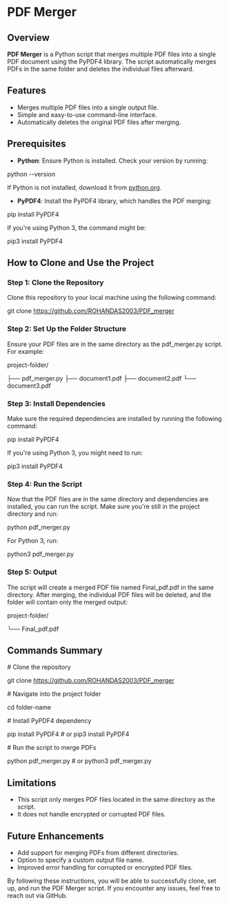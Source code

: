 # PDF Merger

## Overview

**PDF Merger** is a Python script that merges multiple PDF files into a single PDF document using the PyPDF4 library. The script automatically merges PDFs in the same folder and deletes the individual files afterward.

## Features

- Merges multiple PDF files into a single output file.
- Simple and easy-to-use command-line interface.
- Automatically deletes the original PDF files after merging.

## Prerequisites

- **Python**: Ensure Python is installed. Check your version by running:

python --version

If Python is not installed, download it from [python.org](https://www.python.org/downloads/).

- **PyPDF4**: Install the PyPDF4 library, which handles the PDF merging:


pip install PyPDF4

If you're using Python 3, the command might be:

pip3 install PyPDF4

## How to Clone and Use the Project

### Step 1: Clone the Repository

Clone this repository to your local machine using the following command:

git clone https://github.com/ROHANDAS2003/PDF_merger

### Step 2: Set Up the Folder Structure

Ensure your PDF files are in the same directory as the pdf_merger.py script. For example:

project-folder/

├── pdf_merger.py
├── document1.pdf
├── document2.pdf
└── document3.pdf

### Step 3: Install Dependencies

Make sure the required dependencies are installed by running the following command:

pip install PyPDF4

If you're using Python 3, you might need to run:

pip3 install PyPDF4

### Step 4: Run the Script

Now that the PDF files are in the same directory and dependencies are installed, you can run the script. Make sure you're still in the project directory and run:

python pdf_merger.py

For Python 3, run:

python3 pdf_merger.py

### Step 5: Output

The script will create a merged PDF file named Final_pdf.pdf in the same directory. After merging, the individual PDF files will be deleted, and the folder will contain only the merged output:

project-folder/

└── Final_pdf.pdf

## Commands Summary

\# Clone the repository

git clone https://github.com/ROHANDAS2003/PDF_merger

\# Navigate into the project folder

cd folder-name

\# Install PyPDF4 dependency

pip install PyPDF4 # or pip3 install PyPDF4

\# Run the script to merge PDFs

python pdf_merger.py # or python3 pdf_merger.py

## Limitations

- This script only merges PDF files located in the same directory as the script.
- It does not handle encrypted or corrupted PDF files.

## Future Enhancements

- Add support for merging PDFs from different directories.
- Option to specify a custom output file name.
- Improved error handling for corrupted or encrypted PDF files.

By following these instructions, you will be able to successfully clone, set up, and run the PDF Merger script. If you encounter any issues, feel free to reach out via GitHub.